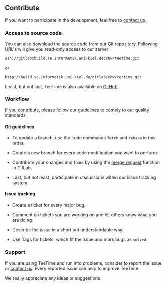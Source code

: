 ## Contribute

If you want to participate in the development, feel free to [contact us](team-list.html). 


### Access to source code

You can also download the source code from our Git repository.
Following URL's will give you read-only access to our server:

```xml
ssh://gitlab@build.se.informatik.uni-kiel.de:chw/teetime.git
```

or

```xml
http://build.se.informatik.uni-kiel.de/gitlab/chw/teetime.git
```

Least, but not last, TeeTime is also available on [GitHub](https://github.com/ChristianWulf/teetime).

### Workflow

If you contribute, please follow our guidelines to comply to our quality standards.



#### Git guidelines

- To update a branch, use the code commands ``fetch`` and ``rebase`` in this order.

- Create a new branch for every code modification you want to perform.

- Contribute your changes and fixes by using the [merge request](https://build.se.informatik.uni-kiel.de/gitlab/chw/teetime/merge_requests) function in GitLab.

- Last, but not least, participate in discussions within our issue tracking system. 

#### Issue tracking

- Create a ticket for every major bug.

- Comment on tickets you are working on and let others know what you are doing.

- Describe the issue in a short but understandable way.

- Use Tags for tickets, which fit the issue and mark bugs as ``solved``.

### Support

If you are using TeeTime and run into problems, consider to report the issue or [contact us](team-list.html). Every reported issue can help to improve TeeTime. 

We really appreciate any ideas or suggestions.